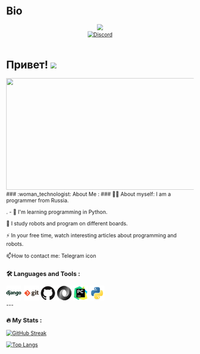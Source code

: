 # Bio

<div id="header" align="center">
  <img src="https://media.giphy.com/media/UqxVRm1IaaIGk/giphy.gif" width="1000"/>
</div>

<div id="badges" align="center">
  <a href="https://discord.com/channels/@me">
    <img src="https://img.shields.io/badge/Discord-blue?style=for-the-badge&logo=linkedin&logoColor=white" alt="Discord"/>
  </a>
</div>
<div align="right">
<img src="https://komarev.com/ghpvc/?username=Andrewfuntikov&style=flat-square&color=blue" alt="" width="100"/>
</div>
<h1>
  Привет!
  <img src="https://media.giphy.com/media/hvRJCLFzcasrR4ia7z/giphy.gif" width="30px"/>
</h1>  
<div align="center">
  <img src="https://media.giphy.com/media/dWesBcTLavkZuG35MI/giphy.gif" width="600" height="300"/>
</div>
### :woman_technologist: About Me :
### 👩‍💻 About myself: I am a programmer from Russia.

. - 🔭 I'm learning programming in Python.

🌱 I study robots and program on different boards.

⚡ In your free time, watch interesting articles about programming and robots.

📫How to contact me: Telegram icon
### :hammer_and_wrench: Languages and Tools :
<div>
  <img src="https://github.com/devicons/devicon/blob/master/icons/django/django-plain-wordmark.svg" title="Django" alt="Django" width="40" height="40"/>&nbsp
  <img src="https://github.com/devicons/devicon/blob/master/icons/git/git-original-wordmark.svg" title="Git" **alt="Git" width="40" height="40"/>
  <img src="https://github.com/devicons/devicon/blob/master/icons/github/github-original.svg" title="Github" **alt="Github" width="40" height="40"/>
  <img src="https://github.com/devicons/devicon/blob/master/icons/json/json-original.svg" title="json" **alt="json" width="40" height="40"/>
  <img src="https://github.com/devicons/devicon/blob/master/icons/pycharm/pycharm-original.svg" title="Pycharm" **alt="Pycharm" width="40" height="40"/>
  <img src="https://github.com/devicons/devicon/blob/master/icons/python/python-original.svg" title="Python" **alt="Python" width="40" height="40"/>
</div>
---

### :fire: My Stats :
[![GitHub Streak](http://github-readme-streak-stats.herokuapp.com?user=Andrewfuntikov&theme=dark&background=000000)](https://git.io/streak-stats)

[![Top Langs](https://github-readme-stats.vercel.app/api/top-langs/?username=Andrewfuntikov&layout=compact&theme=vision-friendly-dark)](https://github.com/anuraghazra/github-readme-stats)
<!-- BLOG-POST-LIST:START -->

<!-- BLOG-POST-LIST:END -->


